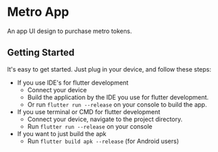 # Metro App
An app UI design to purchase metro tokens.

## Getting Started
It's easy to get started. Just plug in your device, and follow these steps:
- If you use IDE's for flutter development
  - Connect your device
  - Build the application by the IDE you use for flutter development.
  - Or run ``` flutter run --release ``` on your console to build the app.
- If you use terminal or CMD for flutter development
  - Connect your device, navigate to the project directory.
  - Run ``` flutter run --release ``` on your console
- If you want to just build the apk
  - Run ``` flutter build apk --release ``` (for Android users)
